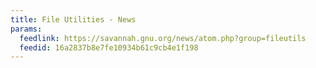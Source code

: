 ```yaml
---
title: File Utilities - News
params:
  feedlink: https://savannah.gnu.org/news/atom.php?group=fileutils
  feedid: 16a2837b8e7fe10934b61c9cb4e1f198
---
```

